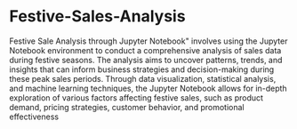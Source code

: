 # Festive-Sales-Analysis
Festive Sale Analysis through Jupyter Notebook" involves using the Jupyter Notebook environment to conduct a comprehensive analysis of sales data during festive seasons. The analysis aims to uncover patterns, trends, and insights that can inform business strategies and decision-making during these peak sales periods. Through data visualization, statistical analysis, and machine learning techniques, the Jupyter Notebook allows for in-depth exploration of various factors affecting festive sales, such as product demand, pricing strategies, customer behavior, and promotional effectiveness
